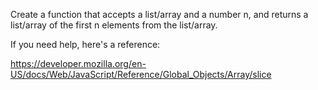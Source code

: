 Create a function that accepts a list/array and a number n, and returns a list/array of the first n elements from the list/array.

If you need help, here's a reference:

https://developer.mozilla.org/en-US/docs/Web/JavaScript/Reference/Global_Objects/Array/slice